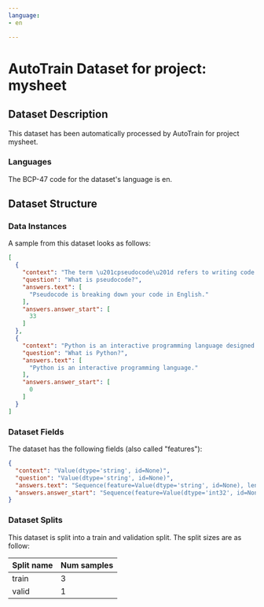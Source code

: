 ```yaml
---
language:
- en

---
```

# AutoTrain Dataset for project: mysheet

## Dataset Description

This dataset has been automatically processed by AutoTrain for project mysheet.

### Languages

The BCP-47 code for the dataset's language is en.

## Dataset Structure

### Data Instances

A sample from this dataset looks as follows:

```json
[
  {
    "context": "The term \u201cpseudocode\u201d refers to writing code in a humanly understandable language such as English, and breaking it down to its core concepts.",
    "question": "What is pseudocode?",
    "answers.text": [
      "Pseudocode is breaking down your code in English."
    ],
    "answers.answer_start": [
      33
    ]
  },
  {
    "context": "Python is an interactive programming language designed for API and Machine Learning use.",
    "question": "What is Python?",
    "answers.text": [
      "Python is an interactive programming language."
    ],
    "answers.answer_start": [
      0
    ]
  }
]
```

### Dataset Fields

The dataset has the following fields (also called "features"):

```json
{
  "context": "Value(dtype='string', id=None)",
  "question": "Value(dtype='string', id=None)",
  "answers.text": "Sequence(feature=Value(dtype='string', id=None), length=-1, id=None)",
  "answers.answer_start": "Sequence(feature=Value(dtype='int32', id=None), length=-1, id=None)"
}
```

### Dataset Splits

This dataset is split into a train and validation split. The split sizes are as follow:

| Split name   | Num samples         |
| ------------ | ------------------- |
| train        | 3 |
| valid        | 1 |
